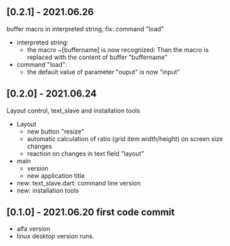 ## [0.2.1] - 2021.06.26

buffer macro in interpreted string, fix: command "load"

* interpreted string:
  * the macro ~[buffername] is now recognized: Than the macro is replaced with the content of buffer "buffername"
* command "load":
  * the default value of parameter "ouput" is now "input"

## [0.2.0] - 2021.06.24

Layout control, text_slave and installation tools

* Layout
  * new button "resize"
  * automatic calculation of ratio (grid item width/height) on screen size changes
  * reaction on changes in text field "layout"
* main
  * version
  * new application title
* new: text_slave.dart: command line version
* new: installation tools

## [0.1.0] - 2021.06.20 first code commit

* alfa version
* linux desktop version runs.
